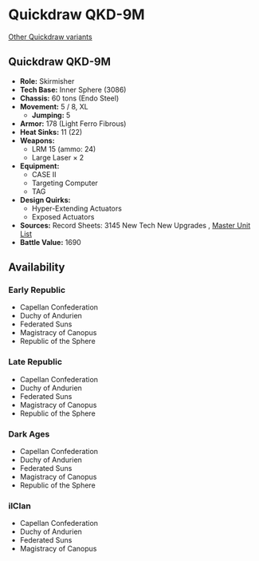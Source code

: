 # Quickdraw QKD-9M 

[Other Quickdraw variants](../quickdraw.md) 

## Quickdraw QKD-9M 

- **Role:** Skirmisher 
- **Tech Base:** Inner Sphere (3086) 
- **Chassis:** 60 tons (Endo Steel) 
- **Movement:** 5 / 8, XL 
  - **Jumping:** 5 
- **Armor:** 178 (Light Ferro Fibrous) 
- **Heat Sinks:** 11 (22) 
- **Weapons:** 
  - LRM 15 (ammo: 24) 
  - Large Laser × 2 
- **Equipment:** 
  - CASE II 
  - Targeting Computer 
  - TAG 
- **Design Quirks:** 
  - Hyper-Extending Actuators 
  - Exposed Actuators 
- **Sources:** Record Sheets: 3145 New Tech New Upgrades , [Master Unit List](http://masterunitlist.info/Unit/Details/6887) 
- **Battle Value:** 1690 

## Availability 

### Early Republic 

- Capellan Confederation 
- Duchy of Andurien 
- Federated Suns 
- Magistracy of Canopus 
- Republic of the Sphere 

### Late Republic 

- Capellan Confederation 
- Duchy of Andurien 
- Federated Suns 
- Magistracy of Canopus 
- Republic of the Sphere 

### Dark Ages 

- Capellan Confederation 
- Duchy of Andurien 
- Federated Suns 
- Magistracy of Canopus 
- Republic of the Sphere 

### ilClan 

- Capellan Confederation 
- Duchy of Andurien 
- Federated Suns 
- Magistracy of Canopus 

